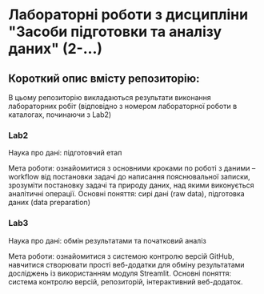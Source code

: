 # **Лабораторні роботи з дисципліни "Засоби підготовки та аналізу даних" (2-...)**

## **Короткий опис вмісту репозиторію:**

В цьому репозиторію викладаються результати виконання лабораторних робіт (відповідно з номером лабораторної роботи в каталогах, починаючи з Lab2)

### **Lab2**

Наука про дані: підготовчий етап

Мета роботи: ознайомитися з основними кроками по роботі з даними – workflow від постановки задачі до написання пояснювальної записки, зрозуміти постановку задачі та природу даних, над якими виконується аналітичні операції.
Основні поняття: сирі дані (raw data), підготовка даних (data preparation)

### **Lab3**

Наука про дані: обмін результатами та початковий аналіз

Мета роботи: ознайомитися з системою контролю версій GitHub, навчитися створювати прості веб-додатки для обміну результатами досліджень із використанням модуля Streamlit.
Основні поняття: система контролю версій, репозиторій, інтерактивний веб-додаток.
